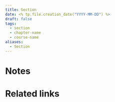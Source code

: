 ```yaml
---
title: Section
date: <% tp.file.creation_date("YYYY-MM-DD") %>
draft: false
tags:
  - section
  - chapter-name
  - course-name
aliases:
  - Section
---
```

# Notes

# Related links